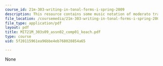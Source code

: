 ```yaml
---
course_id: 21m-303-writing-in-tonal-forms-i-spring-2009
description: This resource contains some music notation of moderato tranquillamente.
file_location: /coursemedia/21m-303-writing-in-tonal-forms-i-spring-2009/5f20115961ea96bbe4eb768028854a65_MIT21M_303s09_assn02_comp01_keach.pdf
file_type: application/pdf
layout: pdf
title: MIT21M_303s09_assn02_comp01_keach.pdf
type: course
uid: 5f20115961ea96bbe4eb768028854a65

---
```

None